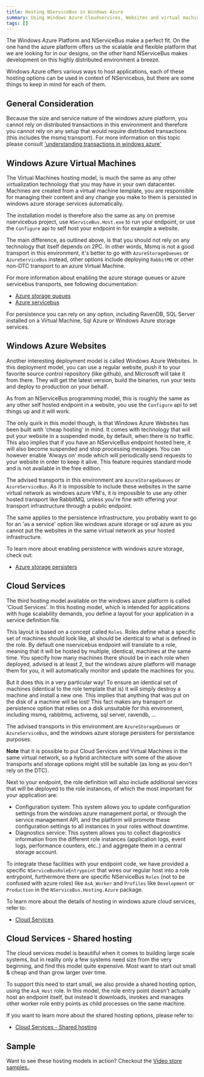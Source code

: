 ```yaml
---
title: Hosting NServiceBus in Windows Azure
summary: Using Windows Azure Cloudservices, Websites and virtual machines to host NServiceBus.
tags: []
---
```


The Windows Azure Platform and NServiceBus make a perfect fit. On the one hand the azure platform offers us the scalable and flexible platform that we are looking for in our designs, on the other hand NServiceBus makes development on this highly distributed environment a breeze.

Windows Azure offers various ways to host applications, each of these hosting options can be used in context of NServicebus, but there are some things to keep in mind for each of them.

General Consideration
-----------------

Because the size and service nature of the windows azure platform, you cannot rely on distributed transactions in this environment and therefore you cannot rely on any setup that would require distributed transactions (this includes the msmq transport). For more information on this topic please consult ['understanding transactions in windows azure'](http://docs.particular.net/articles/understanding-transactions-in-windows-azure)

Windows Azure Virtual Machines
-----------------

The Virtual Machines hosting model, is much the same as any other virtualization technology that you may have in your own datacenter. Machines are created from a virtual machine template, you are responsible for managing their content and any change you make to them is persisted in windows azure storage services automatically.

The installation model is therefore also the same as any on premise nservicebus project, use `NServiceBus.Host.exe` to run your endpoint, or use the `Configure` api to self host your endpoint in for example a website.

The main difference, as outlined above, is that you should not rely on any technology that itself depends on 2PC. In other words, Msmq is not a good transport in this environment, it's better to go with `AzureStorageQueues` or `AzureServiceBus` instead, other options include deploying `RabbitMQ` or other non-DTC transport to an azure Virtual Machine.

For more information about enabling the azure storage queues or azure servicebus transports, see following documentation:

* [Azure storage queues](http://docs.particular.net/articles/using-azure-storage-queues-as-transport-in-nservicebus)
* [Azure servicebus](http://docs.particular.net/articles/using-azure-servicebus-as-transport-in-nservicebus)

For persistence you can rely on any option, including RavenDB, SQL Server installed on a Virtual Machine, Sql Azure or Windows Azure storage services.


Windows Azure Websites
-----------------

Another interesting deployment model is called Windows Azure Websites. In this deployment model, you can use a regular website, push it to your favorite source control repository (like github), and Microsoft will take it from there. They will get the latest version, build the binaries, run your tests and deploy to production on your behalf.

As from an NServiceBus programming model, this is roughly the same as any other self hosted endpoint in a website, you use the `Configure` api to set things up and it will work.

The only quirk in this model though, is that Windows Azure Websites has been built with 'cheap hosting' in mind. It comes with technology that will put your website in a suspended mode, by default, when there is no traffic. This also implies that if you have an NServiceBus endpoint hosted here, it will also become suspended and stop processing messages. You can however enable 'Always on' mode which will periodically send requests to your website in order to keep it alive. This feature requires standard mode and is not available in the free edition. 

The advised transports in this environment are `AzureStorageQueues` or `AzureServiceBus`. As it is impossible to include these websites in the same virtual network as windows azure VM's, it is impossible to use any other hosted transport like RabbitMQ, unless you're fine with offering your transport infrastructure through a public endpoint.

The same applies to the persistence infrastructure, you probably want to go for an 'as a service' option like windows azure storage or sql azure as you cannot put the websites in the same virtual network as your hosted infrastructure.

To learn more about enabling persistence with windows azure storage, check out:

* [Azure storage persisters](http://docs.particular.net/articles/using-azure-storage-persistence-in-nservicebus)


Cloud Services 
-----------------

The third hosting model available on the windows azure platform is called 'Cloud Services'. In this hosting model, which is intended for applications with huge scalability demands, you define a layout for your application in a service definition file. 

This layout is based on a concept called `Roles`. Roles define what a specific set of machines should look like, all should be identical to what is defined in the role. By default one nservicebus endpoint will translate to a role, meaning that it will be hosted by multiple, identical, machines at the same time. You specify how many machines there should be in each role when deployed, advised is at least 2, but the windows azure platform will manage them for you, it will automatically monitor and update the machines for you.

But it does this in a very particular way! To ensure an identical set of machines (identical to the role template that is) it will simply destroy a machine and install a new one. This implies that anything that was put on the disk of a machine will be lost! This fact makes any transport or persistence option that relies on a disk unsuitable for this environment, including msmq, rabbitmq, activemq, sql server, ravendb, ...

The advised transports in this environment are `AzureStorageQueues` or `AzureServiceBus`, and the windows azure storage persisters for persistance purposes.

**Note** that it is possible to put Cloud Services and Virtual Machines in the same virtual network, so a hybrid architecture with some of the above transports and storage options might still be suitable (as long as you don't rely on the DTC).

Next to your endpoint, the role definition will also include additional services that will be deployed to the role instances, of which the most important for your application are:

* Configuration system: This system allows you to update configuration settings from the windows azure management portal, or through the service management API, and the platform will promote these configuration settings to all instances in your roles without downtime.
* Diagnostics service: This system allows you to collect diagnostics information from the different role instances (application logs, event logs, performance counters, etc..) and aggregate them in a central storage account.

To integrate these facilities with your endpoint code, we have provided a specific `NServiceBusRoleEntrypoint` that wires our regular host into a role entrypoint, furthermore there are specific NServiceBus `Roles` (not to be confused with azure roles) like `AsA_Worker` and `Profiles` like `Development` or `Production` in the `NServiceBus.Hosting.Azure` package.

To learn more about the details of hosting in windows azure cloud services, refer to:

* [Cloud Services](http://docs.particular.net/articles/hosting-nservicebus-in-windows-azure-cloud-services)


Cloud Services - Shared hosting
-----------------

The cloud services model is beautiful when it comes to building large scale systems, but in reality only a few systems need size from the very beginning, and find this model quite expensive. Most want to start out small & cheap and than grow larger over time. 

To support this need to start small, we also provide a shared hosting option, using the `AsA_Host` role. In this model, the role entry point doesn't actually host an endpoint itself, but instead it downloads, invokes and manages other worker role entry points as child processes on the same machine.

If you want to learn more about the shared hosting options, please refer to:

* [Cloud Services - Shared hosting](http://docs.particular.net/articles/shared-hosting-nservicebus-in-windows-azure-cloud-services)


Sample
------

Want to see these hosting models in action? Checkout the [Video store samples.](https://github.com/Particular/NServiceBus.Azure.Samples/tree/master/).






















